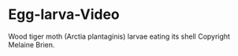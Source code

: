 # Egg-larva-Video
Wood tiger moth (Arctia plantaginis) larvae eating its shell
Copyright Melaine Brien.
